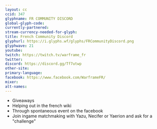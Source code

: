 ```yaml
---
layout: cc
ccid: 347
glyphname: FR COMMUNITY DISCORD
global-glyph-code: 
currently-partnered: 
stream-currency-needed-for-glyph: 
title: French Community Discord
glyphurl: https://i.glyphs.wf/glyphs/FRCommunityDiscord.png
glyphwave: 21
youtube: 
twitch: https://twitch.tv/warframe_fr
twitter: 
discord: https://discord.gg/Tf7utwp
other-site: 
primary-language: 
facebook: https://www.facebook.com/WarframeFR/
mixer: 
alt-names: 
---
```

* Giveaways
* Helping out in the french wiki
* Through spontaneous event on the facebook
* Join ingame matchmaking with Yazu, Necifer or Yaerion and ask for a "challenge"
